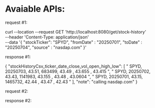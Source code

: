 # Avaiable APIs:

request #1:

curl --location --request GET 'http://localhost:8080/get/stock-history' \
--header 'Content-Type: application/json' \
--data '{
    "stockTicker": "SPYD",
    "fromDate"   : "20250701",
    "toDate"     : "20250704",
    "source"     : "nasdap.com"
}'

response #1:

{
    "stockHistoryCsv_ticker_date_close_vol_open_high_low": [
        "      SPYD,    20250703,       43.51,      683499,  43.49    ,  43.655   ,  43.415   ",
        "      SPYD,    20250702,       43.43,     1141983,  43.155   ,  43.48    ,  43.0604  ",
        "      SPYD,    20250701,       43.15,     1465732,  42.44    ,  43.47    ,  42.43    "
    ],
    "note": "calling nasdap.com"
}

request #2:


response #2:
